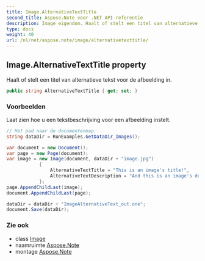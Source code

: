 ```yaml
---
title: Image.AlternativeTextTitle
second_title: Aspose.Note voor .NET API-referentie
description: Image eigendom. Haalt of stelt een titel van alternatieve tekst voor de afbeelding in.
type: docs
weight: 40
url: /nl/net/aspose.note/image/alternativetexttitle/
---
```

## Image.AlternativeTextTitle property

Haalt of stelt een titel van alternatieve tekst voor de afbeelding in.

```csharp
public string AlternativeTextTitle { get; set; }
```

### Voorbeelden

Laat zien hoe u een tekstbeschrijving voor een afbeelding instelt.

```csharp
// Het pad naar de documentenmap.
string dataDir = RunExamples.GetDataDir_Images();

var document = new Document();
var page = new Page(document);
var image = new Image(document, dataDir + "image.jpg")
            {
                AlternativeTextTitle = "This is an image's title!",
                AlternativeTextDescription = "And this is an image's description!"
            };
page.AppendChildLast(image);
document.AppendChildLast(page);

dataDir = dataDir + "ImageAlternativeText_out.one";
document.Save(dataDir);
```

### Zie ook

* class [Image](../)
* naamruimte [Aspose.Note](../../image/)
* montage [Aspose.Note](../../../)


